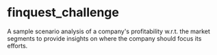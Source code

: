 # finquest_challenge
A sample scenario analysis of a company's profitability w.r.t. the market segments to provide insights on where the company should focus its efforts.
